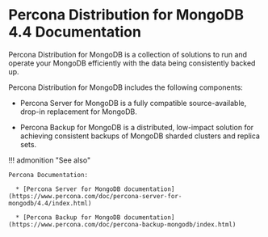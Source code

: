 # Percona Distribution for MongoDB 4.4 Documentation

Percona Distribution for MongoDB is a collection of solutions to run and operate your
MongoDB efficiently with the data being consistently backed up.

Percona Distribution for MongoDB includes the following components:

* Percona Server for MongoDB is a fully compatible source-available, drop-in replacement
for MongoDB.

* Percona Backup for MongoDB is a distributed, low-impact solution for achieving
consistent backups of MongoDB sharded clusters and replica sets.

!!! admonition "See also"

    Percona Documentation:

      * [Percona Server for MongoDB documentation](https://www.percona.com/doc/percona-server-for-mongodb/4.4/index.html)
      
      * [Percona Backup for MongoDB documentation](https://www.percona.com/doc/percona-backup-mongodb/index.html)
